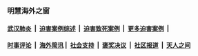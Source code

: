 
### 明慧海外之窗

####  [武汉肺炎](indexes/365.md?t=03011200) &nbsp;|&nbsp;  [迫害案例综述](indexes/328.md?t=03011200) &nbsp;|&nbsp; [迫害致死案例](indexes/277.md?t=03011200)  &nbsp;|&nbsp; [更多迫害案例](indexes/81.md?t=03011200)  &nbsp;|&nbsp; 
####  [时事评论](indexes/19.md?t=03011200) &nbsp;|&nbsp; [海外简讯](indexes/245.md?t=03011200)&nbsp;|&nbsp;  [社会支持](indexes/140.md?t=03011200) &nbsp;|&nbsp; [褒奖决议](indexes/282.md?t=03011200) &nbsp;|&nbsp; [社区报道](indexes/91.md?t=03011200)  &nbsp;|&nbsp; [天人之间](indexes/78.md?t=03011200) 

